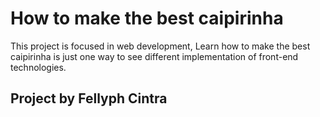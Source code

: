 # How to make the best caipirinha

This project is focused in web development, Learn how to make the best caipirinha is just one way to see different implementation of front-end technologies.

## Project by Fellyph Cintra
